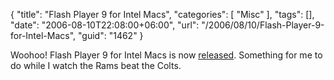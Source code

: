 {
	"title": "Flash Player 9 for Intel Macs",
	"categories": [
		"Misc"
	],
	"tags": [],
	"date": "2006-08-10T22:08:00+06:00",
	"url": "/2006/08/10/Flash-Player-9-for-Intel-Macs",
	"guid": "1462"
}

Woohoo! Flash Player 9 for Intel Macs is now <a href="http://weblogs.macromedia.com/emmy/archives/2006/08/announcing_flas.cfm">released</a>. Something for me to do while I watch the Rams beat the Colts.